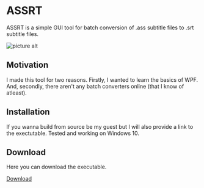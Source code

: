 # ASSRT

ASSRT is a simple GUI tool for batch conversion of .ass subtitle files to .srt subtitle files.

![picture alt](https://i.imgur.com/KccoBAa.png)

## Motivation

I made this tool for two reasons. Firstly, I wanted to learn the basics of WPF.
And, secondly, there aren't any batch converters online (that I know of atleast).

## Installation

If you wanna build from source be my guest but I will also provide a link to the exectutable.
Tested and working on Windows 10.

## Download

Here you can download the executable.

[Download](https://drive.google.com/open?id=0B3emnJZsiGm3U3Z5RkhMaE5EQ0U)